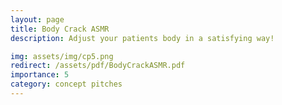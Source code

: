 ```yaml
---
layout: page
title: Body Crack ASMR
description: Adjust your patients body in a satisfying way!

img: assets/img/cp5.png
redirect: /assets/pdf/BodyCrackASMR.pdf
importance: 5
category: concept pitches
---
```


